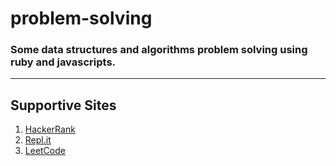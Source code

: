 # problem-solving

### Some data structures and algorithms problem solving using ruby and javascripts.

---

## Supportive Sites
1. [HackerRank](https://www.hackerrank.com/)
2. [Repl.it](https://repl.it/repls)
3. [LeetCode](https://leetcode.com/)